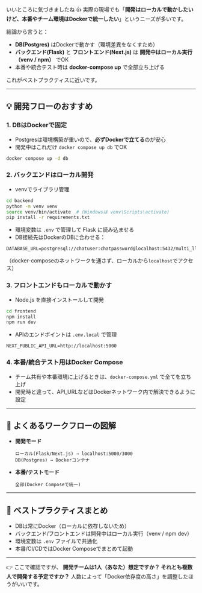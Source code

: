 いいところに気づきましたね 👍
実際の現場でも「**開発はローカルで動かしたいけど、本番やチーム環境はDockerで統一したい**」というニーズが多いです。

結論から言うと：

* **DB(Postgres)** はDockerで動かす（環境差異をなくすため）
* **バックエンド(Flask)** と **フロントエンド(Next.js)** は **開発中はローカル実行（venv / npm）** でOK
* 本番や統合テスト時は **docker-compose up** で全部立ち上げる

これがベストプラクティスに近いです。

---

## 💡 開発フローのおすすめ

### 1. DBはDockerで固定

* Postgresは環境構築が重いので、**必ずDockerで立てる**のが安心
* 開発中はこれだけ `docker compose up db` でOK

```bash
docker compose up -d db
```

### 2. バックエンドはローカル開発

* venvでライブラリ管理

```bash
cd backend
python -m venv venv
source venv/bin/activate  # (Windowsは venv\Scripts\activate)
pip install -r requirements.txt
```

* 環境変数は `.env` で管理して Flask に読み込ませる
* DB接続先はDockerのDBに合わせる：

```
DATABASE_URL=postgresql://chatuser:chatpassword@localhost:5432/multi_llm_chat
```

（docker-composeのネットワークを通さず、ローカルから`localhost`でアクセス）

### 3. フロントエンドもローカルで動かす

* Node.js を直接インストールして開発

```bash
cd frontend
npm install
npm run dev
```

* APIのエンドポイントは `.env.local` で管理

```
NEXT_PUBLIC_API_URL=http://localhost:5000
```

### 4. 本番/統合テスト用はDocker Compose

* チーム共有や本番環境に上げるときは、`docker-compose.yml` で全てを立ち上げ
* 開発時と違って、API\_URLなどはDockerネットワーク内で解決できるように設定

---

## 📐 よくあるワークフローの図解

* **開発モード**

  ```
  ローカル(Flask/Next.js) → localhost:5000/3000
  DB(Postgres) → Dockerコンテナ
  ```

* **本番/テストモード**

  ```
  全部(Docker Composeで統一)
  ```

---

## 🚀 ベストプラクティスまとめ

* DBは常にDocker（ローカルに依存しないため）
* バックエンド/フロントエンドは開発中はローカル実行（venv / npm dev）
* 環境変数は `.env` ファイルで共通化
* 本番/CI/CDではDocker Composeでまとめて起動

---

👉 ここで確認ですが、
**開発チームは1人（あなた）想定ですか？ それとも複数人で開発する予定ですか？**
人数によって「Docker依存度の高さ」を調整したほうがいいです。
